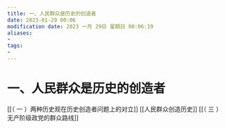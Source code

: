 ```yaml
---
title: 一、人民群众是历史的创造者
date: 2023-01-29 00:06
modification date: 2023 一月 29日 星期日 00:06:19
aliases: 
- 
tags: 
- 
---
```


# 一、人民群众是历史的创造者

[[（ 一 ）两种历史观在历史创造者问题上的对立]]
[[人民群众创造历史]]
[[（ 三 ）无产阶级政党的群众路线]]
